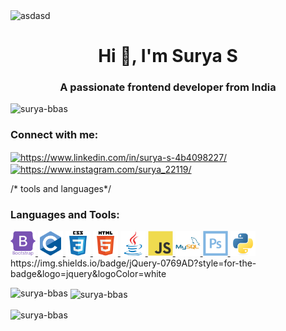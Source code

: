 <img style="width: 1100px;" src="https://img.freepik.com/premium-vector/front-end-developer-typographic-header_277904-11487.jpg?w=2000" alt="asdasd">
<h1 align="center">Hi 👋, I'm Surya S</h1>
<h3 align="center">A passionate frontend developer from India</h3>

<p align="left"> <img src="https://komarev.com/ghpvc/?username=surya-bbas&label=Profile%20views&color=0e75b6&style=flat" alt="surya-bbas" /> </p>


<h3 align="left">Connect with me:</h3>
<p align="left">
    <img align="right" style="width: 500px;" src="https://user-images.githubusercontent.com/99864714/183197382-a708f765-22ad-4935-8913-9f4710041aaa.png" alt=""><a href="https://linkedin.com/in/https://www.linkedin.com/in/surya-s-4b4098227/" target="blank"><img align="center" src="https://raw.githubusercontent.com/rahuldkjain/github-profile-readme-generator/master/src/images/icons/Social/linked-in-alt.svg" alt="https://www.linkedin.com/in/surya-s-4b4098227/" height="30" width="40" /></a>
<a href="https://instagram.com/https://www.instagram.com/surya_22119/" target="blank"><img align="center" src="https://raw.githubusercontent.com/rahuldkjain/github-profile-readme-generator/master/src/images/icons/Social/instagram.svg" alt="https://www.instagram.com/surya_22119/" height="30" width="40" /></a>
</p>

/* tools and languages*/
<h3 align="left">Languages and Tools:</h3>
<p align="left"> 
<a href="https://getbootstrap.com" target="_blank" rel="noreferrer"> <img src="https://raw.githubusercontent.com/devicons/devicon/master/icons/bootstrap/bootstrap-plain-wordmark.svg" alt="bootstrap" width="40" height="40"/> </a> <a href="https://www.cprogramming.com/" target="_blank" rel="noreferrer"> <img src="https://raw.githubusercontent.com/devicons/devicon/master/icons/c/c-original.svg" alt="c" width="40" height="40"/> </a> <a href="https://www.w3schools.com/css/" target="_blank" rel="noreferrer"> <img src="https://raw.githubusercontent.com/devicons/devicon/master/icons/css3/css3-original-wordmark.svg" alt="css3" width="40" height="40"/> </a> <a href="https://www.w3.org/html/" target="_blank" rel="noreferrer"> <img src="https://raw.githubusercontent.com/devicons/devicon/master/icons/html5/html5-original-wordmark.svg" alt="html5" width="40" height="40"/> </a> <a href="https://www.java.com" target="_blank" rel="noreferrer"> <img src="https://raw.githubusercontent.com/devicons/devicon/master/icons/java/java-original.svg" alt="java" width="40" height="40"/> </a> <a href="https://developer.mozilla.org/en-US/docs/Web/JavaScript" target="_blank" rel="noreferrer"> <img src="https://raw.githubusercontent.com/devicons/devicon/master/icons/javascript/javascript-original.svg" alt="javascript" width="40" height="40"/> </a> <a href="https://www.mysql.com/" target="_blank" rel="noreferrer"> <img src="https://raw.githubusercontent.com/devicons/devicon/master/icons/mysql/mysql-original-wordmark.svg" alt="mysql" width="40" height="40"/> </a> <a href="https://www.photoshop.com/en" target="_blank" rel="noreferrer"> <img src="https://raw.githubusercontent.com/devicons/devicon/master/icons/photoshop/photoshop-line.svg" alt="photoshop" width="40" height="40"/> </a> <a href="https://www.python.org" target="_blank" rel="noreferrer"> <img src="https://raw.githubusercontent.com/devicons/devicon/master/icons/python/python-original.svg" alt="python" width="40" height="40"/> </a>  https://img.shields.io/badge/jQuery-0769AD?style=for-the-badge&logo=jquery&logoColor=white</p>

<p><img align="left" src="https://github-readme-stats.vercel.app/api/top-langs?username=surya-bbas&show_icons=true&locale=en&layout=compact" alt="surya-bbas" /></p>

<p>&nbsp;<img align="center" src="https://github-readme-stats.vercel.app/api?username=surya-bbas&show_icons=true&locale=en" alt="surya-bbas" /></p>



<p><img align="center" src="https://github-readme-streak-stats.herokuapp.com/?user=surya-bbas&" alt="surya-bbas" /></p> 
